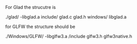 For Glad the strucutre is 

./glad/
    -libglad.a
    include/
        glad.c
        glad.h
    windows/
        libglad.a

for GLFW the structure should be 

./Windows/GLFW/
    -libglfw3.a
    /include
        glfw3.h
        glfw3native.h
